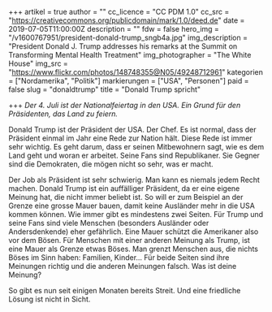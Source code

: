 +++
artikel = true
author = ""
cc_licence = "CC PDM 1.0"
cc_src = "https://creativecommons.org/publicdomain/mark/1.0/deed.de"
date = 2019-07-05T11:00:00Z
description = ""
fdw = false
hero_img = "/v1600767951/president-donald-trump_sngb4a.jpg"
img_description = "President Donald J. Trump addresses his remarks at the Summit on Transforming Mental Health Treatment"
img_photographer = "The White House"
img_src = "https://www.flickr.com/photos/148748355@N05/49248712961"
kategorien = ["Nordamerika", "Politik"]
markierungen = ["USA", "Personen"]
paid = false
slug = "donaldtrump"
title = "Donald Trump spricht"

+++
_Der 4. Juli ist der Nationalfeiertag in den USA. Ein Grund für den Präsidenten, das Land zu feiern._

Donald Trump ist der Präsident der USA. Der Chef. Es ist normal, dass der Präsident einmal im Jahr eine Rede zur Nation hält. Diese Rede ist immer sehr wichtig. Es geht darum, dass er seinen Mitbewohnern sagt, wie es dem Land geht und woran er arbeitet. Seine Fans sind Republikaner. Sie Gegner sind die Demokraten, die mögen nicht so sehr, was er macht.

Der Job als Präsident ist sehr schwierig. Man kann es niemals jedem Recht machen. Donald Trump ist ein auffälliger Präsident, da er eine eigene Meinung hat, die nicht immer beliebt ist. So will er zum Beispiel an der Grenze eine grosse Mauer bauen, damit keine Ausländer mehr in die USA kommen können. Wie immer gibt es mindestens zwei Seiten. Für Trump und seine Fans sind viele Menschen (besonders Ausländer oder Andersdenkende) eher gefährlich. Eine Mauer schützt die Amerikaner also vor dem Bösen. Für Menschen mit einer anderen Meinung als Trump, ist eine Mauer als Grenze etwas Böses. Man grenzt Menschen aus, die nichts Böses im Sinn haben: Familien, Kinder... Für beide Seiten sind ihre Meinungen richtig und die anderen Meinungen falsch. Was ist deine Meinung?

So gibt es nun seit einigen Monaten bereits Streit. Und eine friedliche Lösung ist nicht in Sicht.